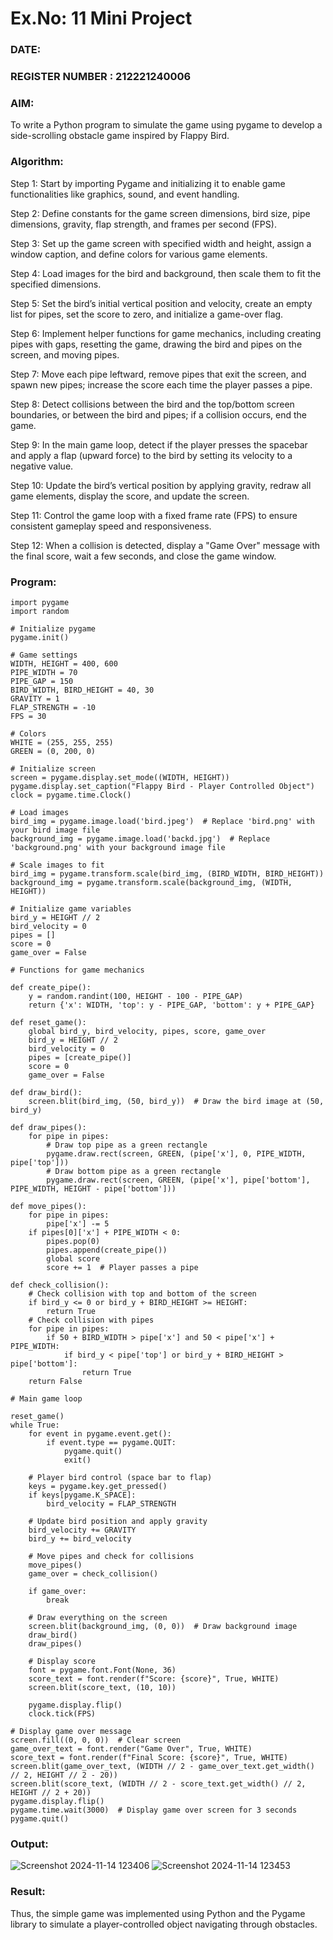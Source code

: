 # Ex.No: 11  Mini Project 
### DATE:                                                                            
### REGISTER NUMBER : 212221240006
### AIM: 
To write a Python program to simulate the game using pygame to develop a side-scrolling obstacle game inspired by Flappy Bird.
### Algorithm:
Step 1: Start by importing Pygame and initializing it to enable game functionalities like graphics, sound, and event handling.

Step 2: Define constants for the game screen dimensions, bird size, pipe dimensions, gravity, flap strength, and frames per second (FPS).

Step 3: Set up the game screen with specified width and height, assign a window caption, and define colors for various game elements.

Step 4: Load images for the bird and background, then scale them to fit the specified dimensions.

Step 5: Set the bird’s initial vertical position and velocity, create an empty list for pipes, set the score to zero, and initialize a game-over flag.

Step 6: Implement helper functions for game mechanics, including creating pipes with gaps, resetting the game, drawing the bird and pipes on the screen, and moving pipes.

Step 7: Move each pipe leftward, remove pipes that exit the screen, and spawn new pipes; increase the score each time the player passes a pipe.

Step 8: Detect collisions between the bird and the top/bottom screen boundaries, or between the bird and pipes; if a collision occurs, end the game.

Step 9: In the main game loop, detect if the player presses the spacebar and apply a flap (upward force) to the bird by setting its velocity to a negative value.

Step 10: Update the bird’s vertical position by applying gravity, redraw all game elements, display the score, and update the screen.

Step 11: Control the game loop with a fixed frame rate (FPS) to ensure consistent gameplay speed and responsiveness.

Step 12: When a collision is detected, display a "Game Over" message with the final score, wait a few seconds, and close the game window.

### Program:
```
import pygame
import random

# Initialize pygame
pygame.init()

# Game settings
WIDTH, HEIGHT = 400, 600
PIPE_WIDTH = 70
PIPE_GAP = 150
BIRD_WIDTH, BIRD_HEIGHT = 40, 30
GRAVITY = 1
FLAP_STRENGTH = -10
FPS = 30

# Colors
WHITE = (255, 255, 255)
GREEN = (0, 200, 0)

# Initialize screen
screen = pygame.display.set_mode((WIDTH, HEIGHT))
pygame.display.set_caption("Flappy Bird - Player Controlled Object")
clock = pygame.time.Clock()

# Load images
bird_img = pygame.image.load('bird.jpeg')  # Replace 'bird.png' with your bird image file
background_img = pygame.image.load('backd.jpg')  # Replace 'background.png' with your background image file

# Scale images to fit
bird_img = pygame.transform.scale(bird_img, (BIRD_WIDTH, BIRD_HEIGHT))
background_img = pygame.transform.scale(background_img, (WIDTH, HEIGHT))

# Initialize game variables
bird_y = HEIGHT // 2
bird_velocity = 0
pipes = []
score = 0
game_over = False

# Functions for game mechanics

def create_pipe():
    y = random.randint(100, HEIGHT - 100 - PIPE_GAP)
    return {'x': WIDTH, 'top': y - PIPE_GAP, 'bottom': y + PIPE_GAP}

def reset_game():
    global bird_y, bird_velocity, pipes, score, game_over
    bird_y = HEIGHT // 2
    bird_velocity = 0
    pipes = [create_pipe()]
    score = 0
    game_over = False

def draw_bird():
    screen.blit(bird_img, (50, bird_y))  # Draw the bird image at (50, bird_y)

def draw_pipes():
    for pipe in pipes:
        # Draw top pipe as a green rectangle
        pygame.draw.rect(screen, GREEN, (pipe['x'], 0, PIPE_WIDTH, pipe['top']))
        # Draw bottom pipe as a green rectangle
        pygame.draw.rect(screen, GREEN, (pipe['x'], pipe['bottom'], PIPE_WIDTH, HEIGHT - pipe['bottom']))

def move_pipes():
    for pipe in pipes:
        pipe['x'] -= 5
    if pipes[0]['x'] + PIPE_WIDTH < 0:
        pipes.pop(0)
        pipes.append(create_pipe())
        global score
        score += 1  # Player passes a pipe

def check_collision():
    # Check collision with top and bottom of the screen
    if bird_y <= 0 or bird_y + BIRD_HEIGHT >= HEIGHT:
        return True
    # Check collision with pipes
    for pipe in pipes:
        if 50 + BIRD_WIDTH > pipe['x'] and 50 < pipe['x'] + PIPE_WIDTH:
            if bird_y < pipe['top'] or bird_y + BIRD_HEIGHT > pipe['bottom']:
                return True
    return False

# Main game loop

reset_game()
while True:
    for event in pygame.event.get():
        if event.type == pygame.QUIT:
            pygame.quit()
            exit()
            
    # Player bird control (space bar to flap)
    keys = pygame.key.get_pressed()
    if keys[pygame.K_SPACE]:
        bird_velocity = FLAP_STRENGTH
        
    # Update bird position and apply gravity
    bird_velocity += GRAVITY
    bird_y += bird_velocity

    # Move pipes and check for collisions
    move_pipes()
    game_over = check_collision()
    
    if game_over:
        break

    # Draw everything on the screen
    screen.blit(background_img, (0, 0))  # Draw background image
    draw_bird()
    draw_pipes()

    # Display score
    font = pygame.font.Font(None, 36)
    score_text = font.render(f"Score: {score}", True, WHITE)
    screen.blit(score_text, (10, 10))
    
    pygame.display.flip()
    clock.tick(FPS)

# Display game over message
screen.fill((0, 0, 0))  # Clear screen
game_over_text = font.render("Game Over", True, WHITE)
score_text = font.render(f"Final Score: {score}", True, WHITE)
screen.blit(game_over_text, (WIDTH // 2 - game_over_text.get_width() // 2, HEIGHT // 2 - 20))
screen.blit(score_text, (WIDTH // 2 - score_text.get_width() // 2, HEIGHT // 2 + 20))
pygame.display.flip()
pygame.time.wait(3000)  # Display game over screen for 3 seconds
pygame.quit()
```
### Output:

![Screenshot 2024-11-14 123406](https://github.com/user-attachments/assets/28ea9d51-628d-423a-b2d3-f38af596ac26)
![Screenshot 2024-11-14 123453](https://github.com/user-attachments/assets/9635af09-2691-4b48-9336-1bcbc6612743)


### Result:
Thus, the simple game was implemented using Python and the Pygame library to simulate a player-controlled object navigating through obstacles.
